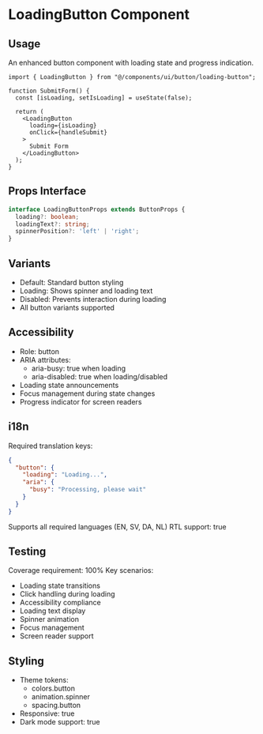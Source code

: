 
# LoadingButton Component

## Usage
An enhanced button component with loading state and progress indication.

```tsx
import { LoadingButton } from "@/components/ui/button/loading-button";

function SubmitForm() {
  const [isLoading, setIsLoading] = useState(false);
  
  return (
    <LoadingButton 
      loading={isLoading} 
      onClick={handleSubmit}
    >
      Submit Form
    </LoadingButton>
  );
}
```

## Props Interface
```typescript
interface LoadingButtonProps extends ButtonProps {
  loading?: boolean;
  loadingText?: string;
  spinnerPosition?: 'left' | 'right';
}
```

## Variants
- Default: Standard button styling
- Loading: Shows spinner and loading text
- Disabled: Prevents interaction during loading
- All button variants supported

## Accessibility
- Role: button
- ARIA attributes:
  - aria-busy: true when loading
  - aria-disabled: true when loading/disabled
- Loading state announcements
- Focus management during state changes
- Progress indicator for screen readers

## i18n
Required translation keys:
```json
{
  "button": {
    "loading": "Loading...",
    "aria": {
      "busy": "Processing, please wait"
    }
  }
}
```
Supports all required languages (EN, SV, DA, NL)
RTL support: true

## Testing
Coverage requirement: 100%
Key scenarios:
- Loading state transitions
- Click handling during loading
- Accessibility compliance
- Loading text display
- Spinner animation
- Focus management
- Screen reader support

## Styling
- Theme tokens:
  - colors.button
  - animation.spinner
  - spacing.button
- Responsive: true
- Dark mode support: true
